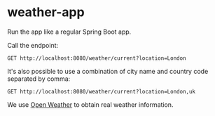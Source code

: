 # weather-app

Run the app like a regular Spring Boot app.

Call the endpoint:
```
GET http://localhost:8080/weather/current?location=London
```

It's also possible to use a combination of city name and country code separated by comma:
```
GET http://localhost:8080/weather/current?location=London,uk
```

We use [Open Weather](https://openweathermap.org/) to obtain real weather information.
